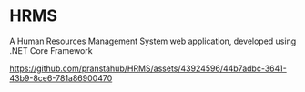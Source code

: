 # HRMS
A Human Resources Management System web application, developed using .NET Core Framework


https://github.com/pranstahub/HRMS/assets/43924596/44b7adbc-3641-43b9-8ce6-781a86900470

